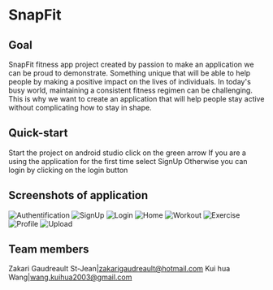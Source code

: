 # SnapFit

## Goal
SnapFit fitness app project created by passion to make an application we can be proud to
demonstrate. Something unique that will be able to help people by making a positive impact on
the lives of individuals. In today's busy world, maintaining a consistent fitness regimen can be
challenging. This is why we want to create an application that will help people stay active
without complicating how to stay in shape.

## Quick-start
Start the project on android studio
click on the green arrow
If you are a using the application for the first time select SignUp
Otherwise you can login by clicking on the login button

## Screenshots of application
![Authentification](https://i.imgur.com/OmqNyPh.png)
![SignUp](https://i.imgur.com/GZnLojj.png)
![Login](https://i.imgur.com/rBjCMJY.png)
![Home](https://i.imgur.com/20rc69i.png)
![Workout](https://i.imgur.com/PmwFNxp.png)
![Exercise](https://i.imgur.com/JK6F8nl.png)
![Profile](https://i.imgur.com/dzi6JNC.png)
![Upload](https://i.imgur.com/YgKSh30.png)

## Team members
Zakari Gaudreault St-Jean|zakarigaudreault@hotmail.com
Kui hua Wang|wang.kuihua2003@gmail.com
